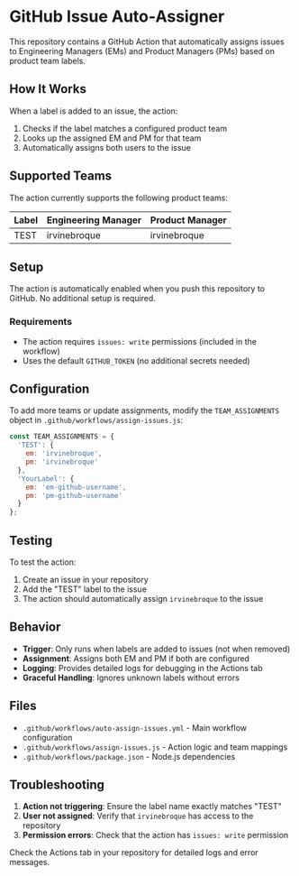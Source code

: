 # GitHub Issue Auto-Assigner

This repository contains a GitHub Action that automatically assigns issues to Engineering Managers (EMs) and Product Managers (PMs) based on product team labels.

## How It Works

When a label is added to an issue, the action:
1. Checks if the label matches a configured product team
2. Looks up the assigned EM and PM for that team
3. Automatically assigns both users to the issue

## Supported Teams

The action currently supports the following product teams:

| Label | Engineering Manager | Product Manager |
|-------|-------------------|-----------------|
| TEST | irvinebroque | irvinebroque |

## Setup

The action is automatically enabled when you push this repository to GitHub. No additional setup is required.

### Requirements

- The action requires `issues: write` permissions (included in the workflow)
- Uses the default `GITHUB_TOKEN` (no additional secrets needed)

## Configuration

To add more teams or update assignments, modify the `TEAM_ASSIGNMENTS` object in `.github/workflows/assign-issues.js`:

```javascript
const TEAM_ASSIGNMENTS = {
  'TEST': {
    em: 'irvinebroque',
    pm: 'irvinebroque'
  },
  'YourLabel': {
    em: 'em-github-username',
    pm: 'pm-github-username'
  }
};
```

## Testing

To test the action:
1. Create an issue in your repository
2. Add the "TEST" label to the issue
3. The action should automatically assign `irvinebroque` to the issue

## Behavior

- **Trigger**: Only runs when labels are added to issues (not when removed)
- **Assignment**: Assigns both EM and PM if both are configured
- **Logging**: Provides detailed logs for debugging in the Actions tab
- **Graceful Handling**: Ignores unknown labels without errors

## Files

- `.github/workflows/auto-assign-issues.yml` - Main workflow configuration
- `.github/workflows/assign-issues.js` - Action logic and team mappings
- `.github/workflows/package.json` - Node.js dependencies

## Troubleshooting

1. **Action not triggering**: Ensure the label name exactly matches "TEST"
2. **User not assigned**: Verify that `irvinebroque` has access to the repository
3. **Permission errors**: Check that the action has `issues: write` permission

Check the Actions tab in your repository for detailed logs and error messages.